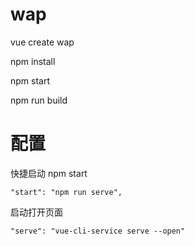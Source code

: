 # wap
  vue create wap

  npm install

  npm start

  npm run build


# 配置
  快捷启动 npm start 

    "start": "npm run serve",

  启动打开页面 

    "serve": "vue-cli-service serve --open" 


